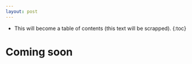 ```yaml
---
layout: post
---
```


* This will become a table of contents (this text will be scrapped).
{:toc}

# Coming soon















